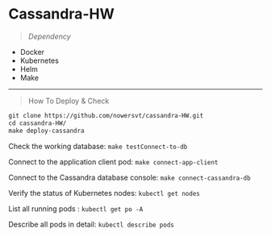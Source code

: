 # Cassandra-HW

> *Dependency*

* Docker
* Kubernetes
* Helm
* Make

---

> How To Deploy & Check

```apache
git clone https://github.com/nowersvt/cassandra-HW.git
cd cassandra-HW/
make deploy-cassandra
```
Check the working database: `make testConnect-to-db `

Connect to the application client pod: `make connect-app-client`

Connect to the Cassandra database console: `make connect-cassandra-db `

Verify the status of Kubernetes nodes: `kubectl get nodes`

List all running pods : `kubectl get po -A `

Describe all pods in detail: `kubectl describe pods `
